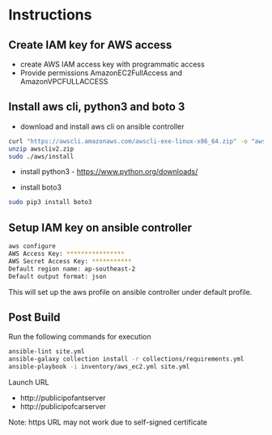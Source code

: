 # Instructions 

## Create IAM key for AWS access

- create AWS IAM access key with programmatic access
- Provide permissions AmazonEC2FullAccess and AmazonVPCFULLACCESS

## Install aws cli, python3 and boto 3

- download and install aws cli on ansible controller
~~~bash
curl "https://awscli.amazonaws.com/awscli-exe-linux-x86_64.zip" -o "awscliv2.zip"
unzip awscliv2.zip
sudo ./aws/install
~~~

- install python3  - https://www.python.org/downloads/

- install boto3
~~~bash
sudo pip3 install boto3
~~~

## Setup IAM key on ansible controller

~~~bash
aws configure
AWS Access Key: ****************
AWS Secret Access Key: ***********
Default region name: ap-southeast-2
Default output format: json
~~~
This will set up the aws profile on ansible controller under default profile.


## Post Build

Run the following commands for execution
~~~bash
ansible-lint site.yml
ansible-galaxy collection install -r collections/requirements.yml
ansible-playbook -i inventory/aws_ec2.yml site.yml
~~~~

Launch URL 
- http://publicipofantserver
- http://publicipofcarserver

Note: https URL may not work due to self-signed certificate
